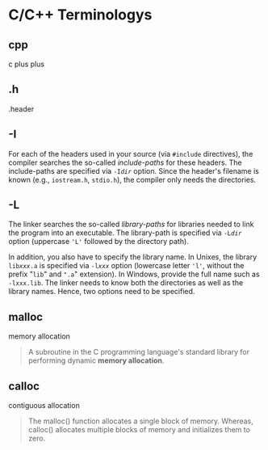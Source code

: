 # C/C++ Terminologys

## cpp

c plus plus

## .h

.header

## -I

For each of the headers used in your source \(via `#include` directives\), the compiler searches the so-called _include-paths_ for these headers. The include-paths are specified via `-I`_`dir`_ option. Since the header's filename is known \(e.g., `iostream.h`, `stdio.h`\), the compiler only needs the directories.

## -L

The linker searches the so-called _library-paths_ for libraries needed to link the program into an executable. The library-path is specified via `-L`_`dir`_ option \(uppercase `'L'` followed by the directory path\). 

In addition, you also have to specify the library name. In Unixes, the library `lib`_`xxx`_`.a` is specified via `-l`_`xxx`_ option \(lowercase letter `'l'`, without the prefix "`lib`" and `".a`" extension\). In Windows, provide the full name such as `-lxxx.lib`. The linker needs to know both the directories as well as the library names. Hence, two options need to be specified.

## malloc

memory allocation

> A subroutine in the C programming language's standard library for performing dynamic **memory allocation**.

## calloc

contiguous allocation

> The malloc\(\) function allocates a single block of memory. Whereas, calloc\(\) allocates multiple blocks of memory and initializes them to zero.

